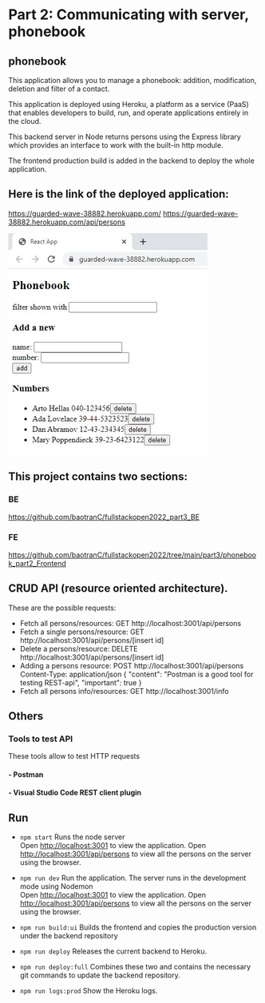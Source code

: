 # Part 2: Communicating with server, phonebook

## phonebook

This application allows you to manage a phonebook: addition, modification, deletion and filter of a contact.

This application is deployed using Heroku, a platform as a service (PaaS) that enables developers to build, run, and operate applications entirely in the cloud. 

This backend server in Node returns persons using the Express library which provides an interface to work with the built-in http module. 

The frontend production build is added in the backend to deploy the whole application.

## Here is the link of the deployed application:
https://guarded-wave-38882.herokuapp.com/
https://guarded-wave-38882.herokuapp.com/api/persons

![](phonebook1.JPG)

## This project contains two sections:
### BE
https://github.com/baotranC/fullstackopen2022_part3_BE
### FE
https://github.com/baotranC/fullstackopen2022/tree/main/part3/phonebook_part2_Frontend

## CRUD API (resource oriented architecture). 
These are the possible requests: 
- Fetch all persons/resources: GET http://localhost:3001/api/persons
- Fetch a single persons/resource: GET http://localhost:3001/api/persons/[insert id]
- Delete a persons/resource: DELETE http://localhost:3001/api/persons/[insert id]
- Adding a persons resource: POST http://localhost:3001/api/persons
    Content-Type: application/json
    {
        "content": "Postman is a good tool for testing REST-api",
        "important": true
    }
- Fetch all persons info/resources: GET http://localhost:3001/info

## Others
### Tools to test API
These tools allow to test HTTP requests

#### - Postman 
#### - Visual Studio Code REST client plugin 

## Run 
- `npm start`
Runs the node server<br />
Open [http://localhost:3001](http://localhost:3001) to view the application.
Open [http://localhost:3001/api/persons](http://localhost:3001/api/persons) to view all the persons on the server using the browser.

- `npm run dev`
Run the application. The server runs in the development mode using Nodemon<br />
Open [http://localhost:3001](http://localhost:3001) to view the application.
Open [http://localhost:3001/api/persons](http://localhost:3001/api/persons) to view all the persons on the server using the browser.

- `npm run build:ui`
Builds the frontend and copies the production version under the backend repository

- `npm run deploy`
Releases the current backend to Heroku.

- `npm run deploy:full`
Combines these two and contains the necessary git commands to update the backend repository.

- `npm run logs:prod`
Show the Heroku logs.